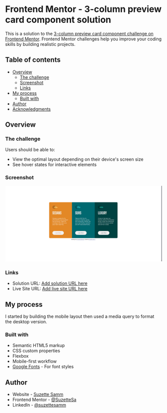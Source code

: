 # Frontend Mentor - 3-column preview card component solution

This is a solution to the [3-column preview card component challenge on Frontend Mentor](https://www.frontendmentor.io/challenges/3column-preview-card-component-pH92eAR2-). Frontend Mentor challenges help you improve your coding skills by building realistic projects. 

## Table of contents

- [Overview](#overview)
  - [The challenge](#the-challenge)
  - [Screenshot](#screenshot)
  - [Links](#links)
- [My process](#my-process)
  - [Built with](#built-with)
- [Author](#author)
- [Acknowledgments](#acknowledgments)


## Overview

### The challenge

Users should be able to:

- View the optimal layout depending on their device's screen size
- See hover states for interactive elements

### Screenshot

![completed project screenshot](images/fem3cardcompscreenshot.png)

### Links

- Solution URL: [Add solution URL here](https://your-solution-url.com)
- Live Site URL: [Add live site URL here](https://your-live-site-url.com)

## My process

I started by building the mobile layout then used a media query to format the desktop version.

### Built with

- Semantic HTML5 markup
- CSS custom properties
- Flexbox
- Mobile-first workflow
- [Google Fonts](https://fonts.google.com/) - For font styles


## Author

- Website - [Suzette Samm](https://www.suzettesamm.com)
- Frontend Mentor - [@SuzetteSa](https://www.frontendmentor.io/profile/SuzetteSa)
- LinkedIn - [@suzettesamm](https://www.linkedin.com/in/suzette-samm/)



